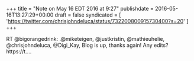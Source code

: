 +++
title = "Note on May 16 EDT 2016 at 9:27"
publishdate = 2016-05-16T13:27:29+00:00
draft = false
syndicated = [ 'https://twitter.com/chrisjohndeluca/status/732200800915730400?s=20' ]
+++

RT @bigorangedrink: .@miketeigen, @justkristin, @mathieuhelie, @chrisjohndeluca, @Digi_Kay, Blog is up, thanks again! Any edits? https://t.…
